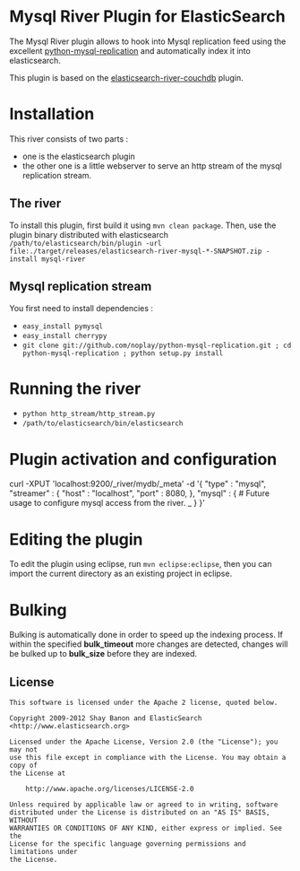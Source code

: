 Mysql River Plugin for ElasticSearch
====================================

The Mysql River plugin allows to hook into Mysql replication feed using the excellent 
[python-mysql-replication](https://github.com/noplay/python-mysql-replication) and automatically index it into elasticsearch.

This plugin is based on the [elasticsearch-river-couchdb](https://github.com/elasticsearch/elasticsearch-river-couchdb.git) plugin.



Installation
============

This river consists of two parts : 
 - one is the elasticsearch plugin
 - the other one is a little webserver to serve an http stream of the mysql replication stream.


The river
---------

To install this plugin, first build it using `mvn clean package`.
Then, use the plugin binary distributed with elasticsearch `/path/to/elasticsearch/bin/plugin -url file:./target/releases/elasticsearch-river-mysql-*-SNAPSHOT.zip -install mysql-river`

Mysql replication stream
------------------------

You first need to install dependencies : 
 - `easy_install pymysql`
 - `easy_install cherrypy`
 - `git clone git://github.com/noplay/python-mysql-replication.git ; cd python-mysql-replication ; python setup.py install`


Running the river
=================

 - `python http_stream/http_stream.py`
 - `/path/to/elasticsearch/bin/elasticsearch`


Plugin activation and configuration
===================================

  curl -XPUT 'localhost:9200/_river/mydb/_meta' -d '{
      "type" : "mysql",
      "streamer" : {
          "host" : "localhost",
          "port" : 8080,
      },
      "mysql" : {
        # Future usage to configure mysql access from the river.  _
      }
  }'



Editing the plugin
==================

To edit the plugin using eclipse, run `mvn eclipse:eclipse`, then you can import the current directory as an existing project in eclipse.


Bulking
======

Bulking is automatically done in order to speed up the indexing process. If within the specified **bulk_timeout** more changes are detected, changes will be bulked up to **bulk_size** before they are indexed.

License
-------

    This software is licensed under the Apache 2 license, quoted below.

    Copyright 2009-2012 Shay Banon and ElasticSearch <http://www.elasticsearch.org>

    Licensed under the Apache License, Version 2.0 (the "License"); you may not
    use this file except in compliance with the License. You may obtain a copy of
    the License at

        http://www.apache.org/licenses/LICENSE-2.0

    Unless required by applicable law or agreed to in writing, software
    distributed under the License is distributed on an "AS IS" BASIS, WITHOUT
    WARRANTIES OR CONDITIONS OF ANY KIND, either express or implied. See the
    License for the specific language governing permissions and limitations under
    the License.
